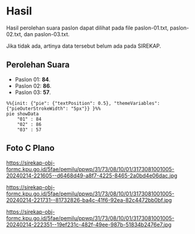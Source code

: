 # Hasil

Hasil perolehan suara paslon dapat dilihat pada file paslon-01.txt, paslon-02.txt, dan paslon-03.txt.

Jika tidak ada, artinya data tersebut belum ada pada SIREKAP.

## Perolehan Suara

 * Paslon 01: **84**.
 * Paslon 02: **86**.
 * Paslon 03: **57**.

```mermaid
%%{init: {"pie": {"textPosition": 0.5}, "themeVariables": {"pieOuterStrokeWidth": "5px"}} }%%
pie showData
    "01" : 84
    "02" : 86
    "03" : 57
```
## Foto C Plano

https://sirekap-obj-formc.kpu.go.id/5fae/pemilu/ppwp/31/73/08/10/01/3173081001005-20240214-221605--d6468d49-a8f7-4225-8465-2a0bd4e06dac.jpg

https://sirekap-obj-formc.kpu.go.id/5fae/pemilu/ppwp/31/73/08/10/01/3173081001005-20240214-221731--81732826-ba4c-41f6-92ea-82c4472bb0bf.jpg

https://sirekap-obj-formc.kpu.go.id/5fae/pemilu/ppwp/31/73/08/10/01/3173081001005-20240214-222351--19ef231c-482f-49ee-987b-51834b2476e7.jpg
